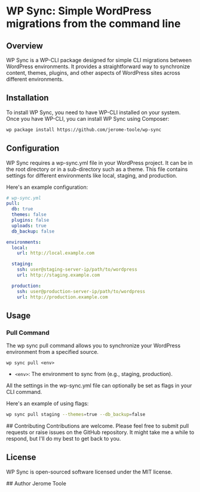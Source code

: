 # WP Sync: Simple WordPress migrations from the command line

## Overview

WP Sync is a WP-CLI package designed for simple CLI migrations between WordPress environments. It provides a straightforward way to synchronize content, themes, plugins, and other aspects of WordPress sites across different environments.

## Installation

To install WP Sync, you need to have WP-CLI installed on your system. Once you have WP-CLI, you can install WP Sync using Composer:

```bash
wp package install https://github.com/jerome-toole/wp-sync
```

## Configuration
WP Sync requires a wp-sync.yml file in your WordPress project. It can be in the root directory or in a
sub-directory such as a theme.
This file contains settings for different environments like local, staging, and production.

Here's an example configuration:
```yaml
# wp-sync.yml
pull:
  db: true
  themes: false
  plugins: false
  uploads: true
  db_backup: false

environments:
  local:
    url: http://local.example.com

  staging:
    ssh: user@staging-server-ip/path/to/wordpress
    url: http://staging.example.com

  production:
    ssh: user@production-server-ip/path/to/wordpress
    url: http://production.example.com
```

## Usage

### Pull Command
The wp sync pull command allows you to synchronize your WordPress environment from a specified source.

`wp sync pull <env>`

- `<env>`: The environment to sync from (e.g., staging, production).

All the settings in the wp-sync.yml file can optionally be set as flags in your CLI command.

Here's an example of using flags:
```bash
wp sync pull staging --themes=true --db_backup=false
```

## Contributing
Contributions are welcome. Please feel free to submit pull requests or raise issues on the GitHub repository.
It might take me a while to respond, but I'll do my best to get back to you.

## License
WP Sync is open-sourced software licensed under the MIT license.

## Author
Jerome Toole
